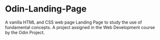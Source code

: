 # Odin-Landing-Page
A vanilla HTML and CSS web page Landing Page to study the use of fundamental concepts. A project assigned in the Web Development course by the Odin Project.

